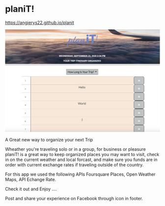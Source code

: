 # planiT! 
https://angierys22.github.io/planit

![](https://github.com/angierys22/planit/blob/master/assets/image/planiT-wp.png)

A Great new way to organize your next Trip 

Wheather you're traveling solo or in a group, for business or pleasure planiT! is a great way to keep organized places you may want to visit, check in on the current weather and local forcast, and make sure you funds are in order with current exchange rates if traveling outside of the country. 


For this app we used the following APIs 
Foursquare Places, 
Open Weather Maps, 
API Echange Rate. 

Check it out and Enjoy .... 

Post and share your experience on Facebook through icon in footer. 